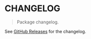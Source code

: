 # CHANGELOG

> Package changelog.

See [GitHub Releases](https://github.com/stdlib-js/constants-time-milliseconds-in-day/releases) for the changelog.
